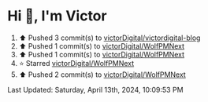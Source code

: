 <h1>Hi 👋, I'm Victor </h1>

<!--RECENT_ACTIVITY:start-->
1. ⬆️ Pushed 3 commit(s) to [victorDigital/victordigital-blog](https://github.com/victorDigital/victordigital-blog)<br>
2. ⬆️ Pushed 1 commit(s) to [victorDigital/WolfPMNext](https://github.com/victorDigital/WolfPMNext)<br>
3. ⬆️ Pushed 1 commit(s) to [victorDigital/WolfPMNext](https://github.com/victorDigital/WolfPMNext)<br>
4. ⭐ Starred [victorDigital/WolfPMNext](https://github.com/victorDigital/WolfPMNext)<br>
5. ⬆️ Pushed 2 commit(s) to [victorDigital/WolfPMNext](https://github.com/victorDigital/WolfPMNext)<br>
<!--RECENT_ACTIVITY:end-->

<!--RECENT_ACTIVITY:last_update-->
Last Updated: Saturday, April 13th, 2024, 10:09:53 PM
<!--RECENT_ACTIVITY:last_update_end-->
